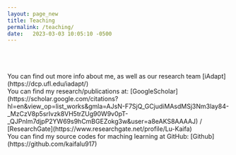 ```yaml
---
layout: page_new
title: Teaching
permalink: /teaching/
date:   2023-03-03 10:05:10 -0500
---
```



<br>
<br>
<br>
You can find out more info about me, as well as our research team [iAdapt](https://dcp.ufl.edu/iadapt/) <br>
You can find my research/publications at:
[GoogleScholar](https://scholar.google.com/citations?hl=en&view_op=list_works&gmla=AJsN-F7SjQ_GCjudiMAsdMSj3Nm3lay84-_MzCzV8p5srIvzk8VH5trZUg90W9v0pT-_QJPnlm7djpP2YW69s9hCmBGEZokg3w&user=a8eAKS8AAAAJ) /
[ResearchGate](https://www.researchgate.net/profile/Lu-Kaifa) <br>
You can find my source codes for maching learning at GitHub:
[Github](https://github.com/kaifalu917)
